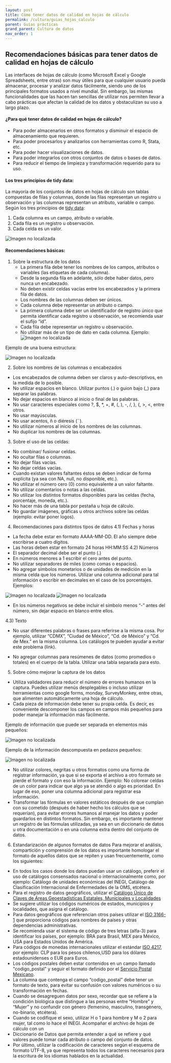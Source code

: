 ```yaml
---
layout: post
title: Cómo tener datos de calidad en hojas de cálculo
permalink: /cultura/guias_hojas_calculo
parent: Guías prácticas
grand_parent: Cultura de datos
nav_order: 1
---
```



<h2>Recomendaciones básicas para tener datos de calidad en hojas de cálculo</h2>

<p>Las interfaces de hojas de cálculo (como Microsoft Excel y Google Spreadsheets, entre otras) son muy útiles para que cualquier usuario pueda almacenar, procesar y analizar datos fácilmente, siendo uno de los principales formatos usados a nivel mundial. Sin embargo, las mismas funcionalidades que las hacen tan sencillas de utilizar nos permiten llevar a cabo prácticas que afectan la calidad de los datos y obstaculizan su uso a largo plazo.</p>

<h4><b>¿Para qué tener datos de calidad en hojas de cálculo?</b></h4>

- Para poder almacenarlos en otros formatos y disminuir el espacio de almacenamiento que requieren.
- Para poder procesarlos y analizarlos con herramientas como R, Stata, etc.
- Para poder hacer visualizaciones de datos.
- Para poder integrarlos con otros conjuntos de datos o bases de datos.
- Para reducir el tiempo de limpieza y transformación requerido para su uso.

<h4><b>Los tres principios de tidy data:</b></h4>

La mayoría de los conjuntos de datos en hojas de cálculo son tablas compuestas de filas y columnas, donde las filas representan un registro u observación y las columnas representan un atributo, variable o campo. Según los tres principios de <a target="_blank" href="https://vita.had.co.nz/papers/tidy-data.pdf">tidy data</a>:

1. Cada columna es un campo, atributo o variable.
2. Cada fila es un registro u observación.
3. Cada celda es un valor.


<img src="https://gobcdmx.github.io/politicadedatos/assets/img/guia01.png" alt="Imagen no localizada">


<h4><b>Recomendaciones básicas:</b></h4>

<ol>
  <li>Sobre la estructura de los datos
    <ul>
      <li>La primera fila debe tener los nombres de los campos, atributos o variables (las etiquetas de cada columna).</li>
      <li>Desde la segunda fila en adelante, sólo debe haber datos, pero nunca un encabezado.</li>
      <li>No deben existir celdas vacías entre los encabezados y la primera fila de datos.</li>
      <li>Los nombres de las columnas deben ser únicos.</li>
      <li>Cada columna debe representar un atributo o campo.</li>
      <li>La primera columna debe ser un identificador de registro único que permita identificar cada registro u observación, se recomienda usar el sufijo “id”.</li>
      <li>Cada fila debe representar un registro u observación.</li>
      <li>No utilizar más de un tipo de dato en cada columna. Ejemplo:</li>
      <img src="https://gobcdmx.github.io/politicadedatos/assets/img/guia03.png" alt="Imagen no localizada">
    </ul>
  </li>
</ol>





Ejemplo de una buena estructura:


<img src="https://gobcdmx.github.io/politicadedatos/assets/img/guia02.png" alt="Imagen no localizada">


2. Sobre los nombres de las columnas o encabezados
- Los encabezados de columna deben ser claros y auto-descriptivos, en la medida de lo posible.
- No utilizar espacios en blanco. Utilizar puntos (.) o guion bajo (_) para separar las palabras.
- No dejar espacios en blanco al inicio o final de las palabras.
- No usar caracteres especiales como ?, $, *, +, #, (, ), -, /, }, {, >, <, entre otros.
- No usar mayúsculas.
- No usar acentos, ñ o diéresis (¨).
- No utilizar números al inicio de los nombres de las columnas.
- No duplicar los nombres de las columnas.

3. Sobre el uso de las celdas:
- No combinar/ fusionar celdas.
- No ocultar filas o columnas.
- No dejar filas vacías.  
- No dejar celdas vacías.
- Cuando existan valores faltantes éstos se deben indicar de forma explícita (ya sea con NA, null, no disponible, etc.).
- No utilizar el número cero (0) como equivalente a un valor faltante.
- No utilizar comentarios o notas a las celdas.
- No utilizar los distintos formatos disponibles para las celdas (fecha, porcentaje, moneda, etc.).
- No hacer más de una tabla por pestaña u hoja de cálculo.
- No guardar imágenes, gráficas u otros archivos sobre las celdas (ejemplo: evitar poner logos).


4. Recomendaciones para distintos tipos de datos
4.1) Fechas y horas
- La fecha debe estar en formato AAAA-MM-DD. El año siempre debe escribirse a cuatro dígitos.
- Las horas deben estar en formato 24 horas HH:MM:SS
4.2) Números
- El separador decimal debe ser el punto (.)
- En números menores a 1 escribir el cero antes del punto.
- No utilizar separadores de miles (como comas o espacios).
- No agregar símbolos monetarios o de unidades de medición en la misma celda que los números. Utilizar una columna adicional para tal información o escribir en decimales en el caso de los porcentajes. Ejemplos:


<img src="https://gobcdmx.github.io/politicadedatos/assets/img/guia04.png" alt="Imagen no localizada">


<img src="https://gobcdmx.github.io/politicadedatos/assets/img/guia05.png" alt="Imagen no localizada">

- En los números negativos se debe incluir el símbolo menos “-” antes del número, sin dejar espacio en blanco entre ellos.

4.3) Texto
- No usar diferentes palabras o frases para referirse a la misma cosa. Por ejemplo, utilizar “CDMX”, “Ciudad de México”, “Cd. de México” y “Cd. de Mex.” en la misma columna. Los catálogos te pueden ayudar a evitar este problema (link).

* No agregar columnas para resúmenes de datos (como promedios o totales) en el cuerpo de la tabla. Utilizar una tabla separada para esto.

5. Sobre cómo mejorar la captura de los datos
- Utiliza validadores para reducir el número de errores humanos en la captura. Puedes utilizar menús desplegables o incluso utilizar herramientas como google forms, monday, SurveyMonkey, entre otras, que alimenten automáticamente una hoja de cálculo.
- Cada pieza de información debe tener su propia celda. Es decir, es conveniente descomponer los campos en campos más pequeños para poder manejar la información más fácilmente.

<p>Ejemplo de información que puede ser separada en elementos más pequeños:</p>

<img src="https://gobcdmx.github.io/politicadedatos/assets/img/guia06.png" alt="Imagen no localizada">

<p>Ejemplo de la información descompuesta en pedazos pequeños:</p>

<img src="https://gobcdmx.github.io/politicadedatos/assets/img/guia07.png" alt="Imagen no localizada">


- No utilizar colores, negritas u otros formatos como una forma de registrar información, ya que si se exporta el archivo a otro formato se pierde el formato y con eso la información.
Ejemplo:
No colorear celdas de un color para indicar que algo ya se atendió o algo es prioridad.  En lugar de eso, poner una columna adicional para registrar esa información.
- Transformar las fórmulas en valores estáticos después de que cumplan con su cometido (después de haber hecho los cálculos que se requerían), para evitar errores humanos al manejar los datos y poder guardarlos en distintos formatos. Sin embargo, es importante mantener un registro de las fórmulas utilizadas, ya sea en un diccionario de datos u otra documentación o en una columna extra dentro del conjunto de datos.


6. Estandarización de algunos formatos de datos
Para mejorar el análisis, compartición y comprensión de los datos es importante homologar el formato de aquellos datos que se repiten y usan frecuentemente, como los siguientes:
- En todos los casos donde los datos puedan usar un catálogo, preferir el uso de catálogos consensados nacional o internacionalmente como, por ejemplo: Catálogo de unidades económicas del INEGI, Catálogo de Clasificación Internacional de Enfermedades de la OMS, etcétera.
- Para el registro de datos geográficos, utilizar el <a target="_blank" href="https://www.inegi.org.mx/app/ageeml/">Catálogo Único de Claves de Áreas Geoestadísticas Estatales, Municipales y Localidades</a>
- Se sugiere utilizar los códigos numéricos de estados, municipios y localidades, que asigna el catálogo.
- Para datos geográficos que referencian otros países utilizar el <a target="_blank" href="http://utils.mucattu.com/iso_3166-1.html">ISO 3166-1</a> que proporciona códigos para nombres de países y otras dependencias administrativas.
- Se recomienda usar el sistema de código de tres letras (alfa-3) para identificar los países, por ejemplo: BRA para Brasil, MEX para México, USA para Estados Unidos de América.
- Para códigos de monedas internacionales utilizar el estándar <a target="_blank" href="https://www.iso.org/iso-4217-currency-codes.html">ISO 4217</a>, por ejemplo: CLP para los pesos chilenos,USD para los dólares estadounidenses o EUR para Euros.
- Los códigos postales deben estar contenidos en un campo llamado "codigo_postal" y seguir el formato definido por el <a target="_blank" href="https://www.correosdemexico.gob.mx/SSLServicios/ConsultaCP/Descarga.aspx">Servicio Postal Mexicano</a>.
- La columna que contenga el campo “codigo_postal” debe tener un formato de texto, para evitar su confusión con valores numéricos o su transformación en fechas.
- Cuando se desagreguen datos por sexo, recordar que se refiere a la condición biológica que distingue a las personas entre “Hombre” y “Mujer” y no confundir con género (femenino, masculino, transgénero, no-binario, etcétera).
- Cuando se codifique el sexo, utilizar H o 1 para hombre y M o 2 para mujer, tal como lo hace el INEGI.
Acompañar el archivo de hojas de cálculo con un
- Diccionario de Datos que permita entender a qué se refiere y qué valores puede tomar cada atributo o campo del conjunto de datos.  
- Por último, utilizar la codificación de caracteres según el esquema de formato UTF-8, ya que representa todos los caracteres necesarios para la escritura de los idiomas hablados en la actualidad.
